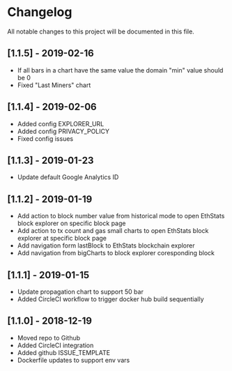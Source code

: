 # Changelog
All notable changes to this project will be documented in this file.

## [1.1.5] - 2019-02-16
- If all bars in a chart have the same value the domain "min" value should be 0
- Fixed "Last Miners" chart

## [1.1.4] - 2019-02-06
- Added config EXPLORER_URL
- Added config PRIVACY_POLICY
- Fixed config issues

## [1.1.3] - 2019-01-23
- Update default Google Analytics ID

## [1.1.2] - 2019-01-19
- Add action to block number value from historical mode to open EthStats block explorer on specific block page
- Add action to tx count and gas small charts to open EthStats block explorer at specific block page
- Add navigation form lastBlock to EthStats blockchain explorer
- Add navigation from bigCharts to block explorer coresponding block

## [1.1.1] - 2019-01-15
- Update propagation chart to support 50 bar
- Added CircleCI workflow to trigger docker hub build sequentially

## [1.1.0] - 2018-12-19
- Moved repo to Github
- Added CircleCI integration
- Added github ISSUE_TEMPLATE 
- Dockerfile updates to support env vars
